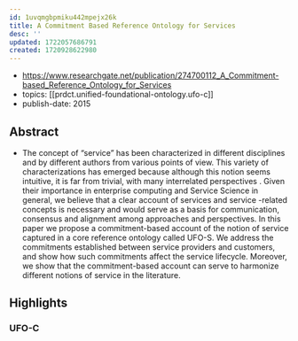 ```yaml
---
id: 1uvqmgbpmiku442mpejx26k
title: A Commitment Based Reference Ontology for Services
desc: ''
updated: 1722057686791
created: 1720928622980
---
```


- https://www.researchgate.net/publication/274700112_A_Commitment-based_Reference_Ontology_for_Services
- topics: [[prdct.unified-foundational-ontology.ufo-c]] 
- publish-date: 2015


## Abstract

- The concept of “service” has been characterized in different disciplines and by different authors from various points of view. This variety of characterizations has emerged because although this notion seems intuitive, it is far from trivial, with many interrelated perspectives . Given their importance in enterprise computing and Service Science in general, we believe that a clear account of services and service -related concepts is necessary and would serve as a basis for communication, consensus and alignment among approaches and perspectives. In this paper we propose a commitment-based account of the notion of service captured in a core reference ontology called UFO-S. We address the commitments established between service providers and customers, and show how such commitments affect the service lifecycle. Moreover, we show that the commitment-based account can serve to harmonize different notions of service in the literature.

## Highlights

### UFO-C


